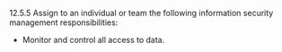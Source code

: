 12.5.5 Assign to an individual or team the 
following information security management 
responsibilities: 

* Monitor and control all access to data. 


